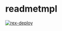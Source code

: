 # readmetmpl

[![rex-deploy](https://github.com/mbaraa/readmetmpl/actions/workflows/rex-deploy.yml/badge.svg)](https://github.com/mbaraa/readmetmpl/actions/workflows/rex-deploy.yml)
